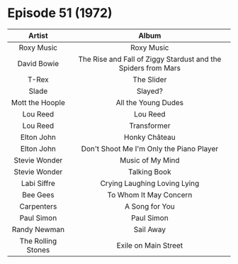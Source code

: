 # Episode 51 (1972)

| Artist | Album |
| :---: | :---: |
| Roxy Music | Roxy Music |
| David Bowie | The Rise and Fall of Ziggy Stardust and the Spiders from Mars |
| T-Rex | The Slider |
| Slade | Slayed? |
| Mott the Hoople | All the Young Dudes |
| Lou Reed | Lou Reed |
| Lou Reed | Transformer |
| Elton John | Honky Château |
| Elton John | Don't Shoot Me I'm Only the Piano Player |
| Stevie Wonder | Music of My Mind |
| Stevie Wonder | Talking Book |
| Labi Siffre | Crying Laughing Loving Lying |
| Bee Gees | To Whom It May Concern |
| Carpenters | A Song for You |
| Paul Simon | Paul Simon |
| Randy Newman | Sail Away |
| The Rolling Stones | Exile on Main Street |
